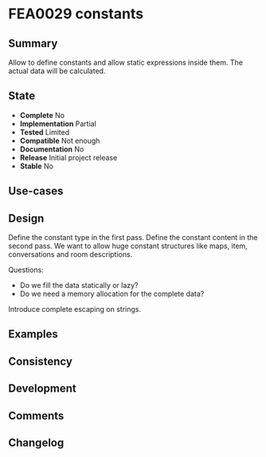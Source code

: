 FEA0029 constants
=================

Summary
-------

Allow to define constants and allow static expressions inside them.
The actual data will be calculated.

State
-----
- **Complete** No
- **Implementation** Partial
- **Tested** Limited
- **Compatible** Not enough
- **Documentation** No
- **Release** Initial project release
- **Stable** No

Use-cases
---------

Design
------
Define the constant type in the first pass.
Define the constant content in the second pass.
We want to allow huge constant structures like maps, item, conversations and room descriptions.

Questions:
- Do we fill the data statically or lazy?
- Do we need a memory allocation for the complete data?

Introduce complete escaping on strings.

Examples
--------

Consistency
-----------

Development
-----------

Comments
--------

Changelog
---------
